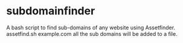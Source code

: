 # subdomainfinder
A bash script to find sub-domains of any website using Assetfinder.
assetfind.sh example.com 
all the sub domains will be added to a file.
